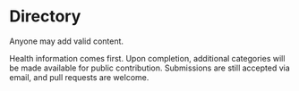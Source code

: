 # Directory
Anyone may add valid content.

Health information comes first. Upon completion, additional categories will be made available for public contribution. Submissions are still accepted via email, and pull requests are welcome.
